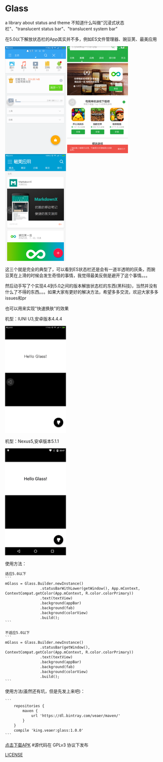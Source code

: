 # Glass
a library about status and theme
不知道什么叫做"沉浸式状态栏"、"translucent status bar"、"translucent system bar"

在5.0以下解放状态栏的App其实并不多，例如ES文件管理器、豌豆荚、最美应用

<img src="/images/es.png" width="200" height="350" />
<img src="/images/wandoujia.png" width="200" height="350" />
<img src="/images/zuimei.png" width="200" height="350" />

这三个就是完全的典型了，可以看到ES状态栏还是会有一道半透明的灰条，而豌豆荚在上滑的时候会发生奇怪的事情，我觉得最美反倒是避开了这个事情。。。

然后动手写了个实现4.4到5.0之间的版本解放状态栏的东西(黑科技)，当然并没有什么了不得的东西。。。如果大家有更好的解决方法，希望多多交流，欢迎大家多多issues和pr

也可以用来实现"快速换肤"的效果

机型：IUNI U3,安卓版本4.4.4

<img src="/images/iuni.gif" width="200" height="350" />

机型：Nexus5,安卓版本5.1.1

<img src="/images/n5.gif" width="200" height="350" />

使用方法：
    
    适应5.0以下
    ```
    mGlass = Glass.Builder.newInstance()
                    .statusBarWithLower(getWindow(), App.mContext, ContextCompat.getColor(App.mContext, R.color.colorPrimary))
                    .text(textView)
                    .background(appBar)
                    .background(fab)
                    .background(colorView)
                    .build();
    ```
    
    不适应5.0以下
    ```
    mGlass = Glass.Builder.newInstance()
                    .statusBar(getWindow(), ContextCompat.getColor(App.mContext, R.color.colorPrimary))
                    .text(textView)
                    .background(appBar)
                    .background(fab)
                    .background(colorView)
                    .build();
    ```
    
使用方法(虽然还有坑，但是先发上来吧)：

    ```
        repositories {
            maven {
                url 'https://dl.bintray.com/veaer/maven/'
            }
        }
        compile 'king.veaer:glass:1.0.0'
    ```
    
[点击下载APK](http://fir.im/vGlass)
#源代码在 GPLv3 协议下发布

[LICENSE](/LICENSE)

